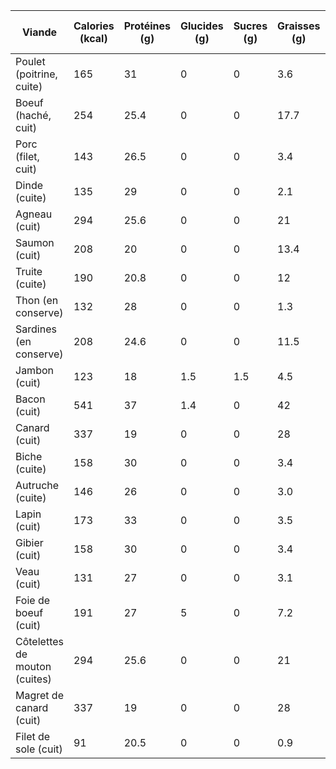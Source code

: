 | Viande                        | Calories (kcal) | Protéines (g) | Glucides (g) | Sucres (g) | Graisses (g) | Graisses Saturées (g) | Fibres (g) | Sel (g) |
| ----------------------------- | --------------- | ------------- | ------------ | ---------- | ------------ | --------------------- | ---------- | ------- |
| Poulet (poitrine, cuite)      | 165             | 31            | 0            | 0          | 3.6          | 1.0                   | 0          | 0.1     |
| Boeuf (haché, cuit)           | 254             | 25.4          | 0            | 0          | 17.7         | 6.9                   | 0          | 0.1     |
| Porc (filet, cuit)            | 143             | 26.5          | 0            | 0          | 3.4          | 1.2                   | 0          | 0.07    |
| Dinde (cuite)                 | 135             | 29            | 0            | 0          | 2.1          | 0.7                   | 0          | 0.1     |
| Agneau (cuit)                 | 294             | 25.6          | 0            | 0          | 21           | 9.3                   | 0          | 0.1     |
| Saumon (cuit)                 | 208             | 20            | 0            | 0          | 13.4         | 3.1                   | 0          | 0.1     |
| Truite (cuite)                | 190             | 20.8          | 0            | 0          | 12           | 2.9                   | 0          | 0.1     |
| Thon (en conserve)            | 132             | 28            | 0            | 0          | 1.3          | 0.4                   | 0          | 0.4     |
| Sardines (en conserve)        | 208             | 24.6          | 0            | 0          | 11.5         | 1.5                   | 0          | 0.5     |
| Jambon (cuit)                 | 123             | 18            | 1.5          | 1.5        | 4.5          | 1.6                   | 0          | 1.2     |
| Bacon (cuit)                  | 541             | 37            | 1.4          | 0          | 42           | 14                    | 0          | 1.8     |
| Canard (cuit)                 | 337             | 19            | 0            | 0          | 28           | 9.7                   | 0          | 0.1     |
| Biche (cuite)                 | 158             | 30            | 0            | 0          | 3.4          | 1.3                   | 0          | 0.05    |
| Autruche (cuite)              | 146             | 26            | 0            | 0          | 3.0          | 1.0                   | 0          | 0.06    |
| Lapin (cuit)                  | 173             | 33            | 0            | 0          | 3.5          | 1.0                   | 0          | 0.07    |
| Gibier (cuit)                 | 158             | 30            | 0            | 0          | 3.4          | 1.3                   | 0          | 0.05    |
| Veau (cuit)                   | 131             | 27            | 0            | 0          | 3.1          | 1.2                   | 0          | 0.08    |
| Foie de boeuf (cuit)          | 191             | 27            | 5            | 0          | 7.2          | 2.5                   | 0          | 0.09    |
| Côtelettes de mouton (cuites) | 294             | 25.6          | 0            | 0          | 21           | 9.3                   | 0          | 0.1     |
| Magret de canard (cuit)       | 337             | 19            | 0            | 0          | 28           | 9.7                   | 0          | 0.1     |
| Filet de sole (cuit)          | 91              | 20.5          | 0            | 0          | 0.9          | 0.2                   | 0          | 0.1     |
